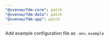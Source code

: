 ```yaml
---
"@svenvw/fdm-core": patch
"@svenvw/fdm-data": patch
"@svenvw/fdm-app": patch
---
```


Add example configuration file as `.env.example`
